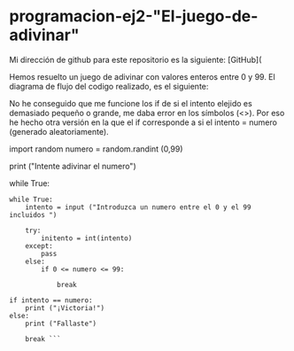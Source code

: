 # programacion-ej2-"El-juego-de-adivinar"

Mi dirección de github para este repositorio es la siguiente: [GitHub](


Hemos resuelto un juego de adivinar con valores enteros entre 0 y 99.
El diagrama de flujo del codigo realizado, es el siguiente: 

No he conseguido que me funcione los if de si el intento elejido es demasiado pequeño o grande, me daba error en los símbolos (<>). Por eso he hecho otra versión en la que el if corresponde a si el intento = numero (generado aleatoriamente). 


import random 
numero = random.randint (0,99)


print ("Intente adivinar el numero")

while True:

    while True:
        intento = input ("Introduzca un numero entre el 0 y el 99 incluidos ")

        try: 
            initento = int(intento)
        except: 
            pass
        else: 
            if 0 <= numero <= 99:

                break

    if intento == numero: 
        print ("¡Victoria!")
    else:
        print ("Fallaste")

        break ```

